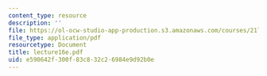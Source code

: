 ```yaml
---
content_type: resource
description: ''
file: https://ol-ocw-studio-app-production.s3.amazonaws.com/courses/21l-701-literary-interpretation-interpreting-poetry-fall-2003/e590642f300f83c832c26984e9d92b0e_lecture16e.pdf
file_type: application/pdf
resourcetype: Document
title: lecture16e.pdf
uid: e590642f-300f-83c8-32c2-6984e9d92b0e
---
```

